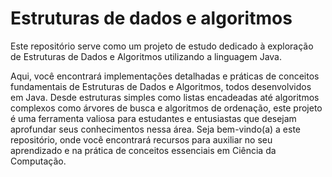 # Estruturas de dados e algoritmos
Este repositório serve como um projeto de estudo dedicado à exploração de Estruturas de Dados e Algoritmos utilizando a linguagem Java.

Aqui, você encontrará implementações detalhadas e práticas de conceitos fundamentais de Estruturas de Dados e Algoritmos, todos desenvolvidos em Java. Desde estruturas simples como listas encadeadas até algoritmos complexos como árvores de busca e algoritmos de ordenação, este projeto é uma ferramenta valiosa para estudantes e entusiastas que desejam aprofundar seus conhecimentos nessa área. Seja bem-vindo(a) a este repositório, onde você encontrará recursos para auxiliar no seu aprendizado e na prática de conceitos essenciais em Ciência da Computação.
